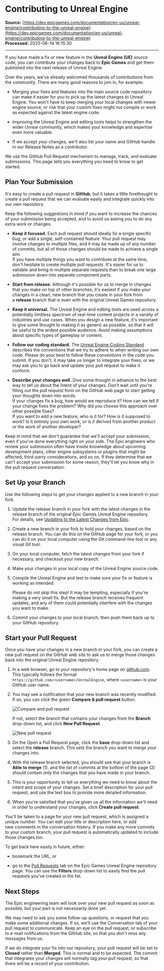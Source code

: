# Contributing to Unreal Engine

**Source:** [https://dev.epicgames.com/documentation/en-us/unreal-engine/contributing-to-the-unreal-engine](https://dev.epicgames.com/documentation/en-us/unreal-engine/contributing-to-the-unreal-engine)  
**Processed:** 2025-06-14 16:15:30

---

If you have made a fix or new feature in the **Unreal Engine (UE)** source code, you can contribute your changes back to **Epic Games** and get them published into the next release of Unreal Engine.

Over the years, we've already welcomed thousands of contributions from the community. There are many good reasons to join in, for example:

-   Merging your fixes and features into the main source code repository can make it easier for you to pick up the latest changes to Unreal Engine. You won't have to keep merging your local changes with newer engine source, or risk that your custom fixes might not compile or work as expected against the latest engine code.
    
-   Improving the Unreal Engine and editing tools helps to strengthen the wider Unreal community, which makes your knowledge and expertise even more valuable.
    
-   If we accept your changes, we'll also list your name and GitHub handle in our Release Notes as a contributor.
    

We use the GitHub Pull Request mechanism to manage, track, and evaluate submissions. This page tells you everything you need to know to get started.

## Plan Your Submission

It's easy to create a pull request in **GitHub**, but it takes a little forethought to create a pull request that we can evaluate easily and integrate quickly into our own repository.

Keep the following suggestions in mind if you want to increase the chances of your submission being accepted, and to avoid us asking you to do any extra work or changes. 

-   **Keep it focused.** Each pull request should ideally fix a single specific bug, or add a single, self-contained feature. Your pull request may involve changes to multiple files, and it may be made up of any number of commits, but all of those changes should be made to achieve a single aim.  
    If you have multiple things you want to contribute at the same time, don't hesitate to create multiple pull requests. It's easier for us to validate and bring in multiple separate requests than to break one large submission down into separate component parts.
    
-   **Start from release.** Although it's possible for us to merge in changes that you make on top of other branches, it's easiest if you make your changes in a clean, new branch that you create in your fork from a **release** branch that is even with the original Unreal Games repository.
    
-   **Keep it universal.** The Unreal Engine and editing tools are used across a potentially limitless spectrum of real-time content projects in a variety of industries and use cases. When you design a new feature, it's important to give some thought to making it as generic as possible, so that it will be useful to the widest possible audience. Avoid making assumptions about specific types of gameplay or content. 
    
-   **Follow our coding standard.** The [Unreal Engine Coding Standard](/documentation/en-us/unreal-engine/epic-cplusplus-coding-standard-for-unreal-engine) describes the conventions that we try to adhere to when writing our own code. Please do your best to follow these conventions in the code you submit. If you don't, it may take us longer to integrate your fixes, or we may ask you to go back and update your pull request to make it conform.
    
-   **Describe your changes well.** Give some thought in advance to the best way to tell us about the intent of your changes. Don't wait until you're filling out the pull request form on the GitHub web page to start getting your thoughts down into words.  
    If your changes fix a bug, how would we reproduce it? How can we tell if your change fixes the problem? Why did you choose this approach over other possible fixes?  
    If you want to add a new feature, who is it for? How is it supposed to work? Is it entirely your own work, or is it derived from another product or the work of another developer? 
    

Keep in mind that we don't guarantee that we'll accept your submission, even if you've done everything right on your side. The Epic engineers who review your submission often have inside knowledge about upcoming development plans, other engine subsystems or plugins that might be affected, third-party considerations, and so on. If they determine that we can't accept your submission for some reason, they'll let you know why in the pull request conversation.

## Set Up your Branch

Use the following steps to get your changes applied to a new branch in your fork.

1.  Update the release branch in your fork with the latest changes in the release branch of the original Epic Games Unreal Engine repository.  
    For details, see [Updating to the Latest Changes from Epic](/documentation/en-us/unreal-engine/updating-to-the-latest-changes-from-epic-in-unreal-engine).
    
2.  Create a new branch in your fork to hold your changes, based on the release branch. You can do this on the GitHub page for your fork, or you can do it on your local computer using the Git command-line tool or any visual Git tool.
    
3.  On your local computer, fetch the latest changes from your fork if necessary, and checkout your new branch.
    
4.  Make your changes in your local copy of the Unreal Engine source code.
    
5.  Compile the Unreal Engine and test to make sure your fix or feature is working as intended.
    
    Please do not skip this step! It may be tempting, especially if you're making a very small fix. But the release branch receives frequent updates, and any of them could potentially interfere with the changes you want to make.
    
6.  Commit your changes to your local branch, then push them back up to your GitHub repository.
    

## Start your Pull Request

Once you have your changes in a new branch in your fork, you can create a new pull request on the GitHub web site to ask us to merge those changes back into the original Unreal Engine repository.

1.  In a web browser, go to your repository's home page on [github.com](http://www.github.com).  
    This typically follows the format `https://github.com/<username>/UnrealEngine`, where `<username>` is your GitHub user name.
    
2.  You may see a notification that your new branch was recently modified. If so, you can click the green **Compare & pull request** button.
    
    ![Compare and pull request](https://d1iv7db44yhgxn.cloudfront.net/documentation/images/114ef19f-2096-4121-9e8b-19f7d63888b6/contributing-github-1-recent.png "Compare and pull request")
    
    If not, select the branch that contains your changes from the **Branch** drop-down list, and click **New Pull Request**.
    
    ![New pull request](https://d1iv7db44yhgxn.cloudfront.net/documentation/images/3597fa62-641d-4558-972c-03251f31c506/contributing-github-2-new-pr.png "New pull request")
3.  On the Open a Pull Request page, click the **base** drop-down list and select the **release** branch. This sets the branch you want to merge your changes into.
    
4.  With the release branch selected, you should see that your branch is **Able to merge** (1), and the list of commits at the bottom of the page (2) should contain only the changes that you have made in your branch.
    
5.  This is your opportunity to tell us everything we need to know about the intent and scope of your changes. Set a brief description for your pull request, and use the text box to provide more detailed information.
    
6.  When you're satisfied that you've given us all the information we'll need in order to understand your changes, click **Create pull request**.
    

You'll be taken to a page for your new pull request, which is assigned a unique number. You can edit your title or description here, or add new comments in the conversation history. If you make any more commits to your custom branch, your pull request is automatically updated to include those changes too.

To get back here easily in future, either:

-   bookmark the URL, or
    
-   go to the [Pull Requests](https://github.com/EpicGames/UnrealEngine/pulls) tab on the Epic Games Unreal Engine repository page. You can use the **Filters** drop-down list to easily find the pull requests you've created in the list.
    

## Next Steps

The Epic engineering team will look over your new pull request as soon as possible, but your part is not necessarily done yet.

We may need to ask you some follow-up questions, or request that you make some additional changes. If so, we'll use the Conversation tab of your pull request to communicate. Keep an eye on the pull request, or subscribe to e-mail notifications from the GitHub site, so that you don't miss any messages from us.

If we do integrate your fix into our repository, your pull request will be set to **Closed** rather than **Merged**. This is normal and to be expected. The commit that integrates your changes will normally tag your pull request, so that there will be a record of your contribution.